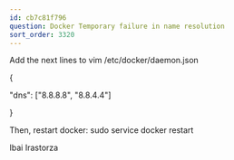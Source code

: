 ```yaml
---
id: cb7c81f796
question: Docker Temporary failure in name resolution
sort_order: 3320
---
```


Add the next lines to vim /etc/docker/daemon.json

{

"dns": ["8.8.8.8", "8.8.4.4"]

}

Then, restart docker:  sudo service docker restart

Ibai Irastorza

